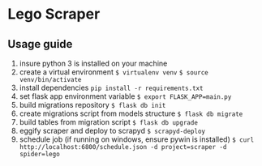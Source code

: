 # Lego Scraper

## Usage guide
1. insure python 3 is installed on your machine
2. create a virtual environment
`$ virtualenv venv`
`$ source venv/bin/activate`
3. install dependencies
`pip install -r requirements.txt`
4. set flask app environment variable
`$ export FLASK_APP=main.py`
5. build migrations repository
`$ flask db init`
6. create migrations script from models structure
`$ flask db migrate`
7. build tables from migration script
`$ flask db upgrade`
8. eggify scraper and deploy to scrapyd
`$ scrapyd-deploy`
9. schedule job (if running on windows, ensure pywin is installed)
`$ curl http://localhost:6800/schedule.json -d project=scraper -d spider=lego`
